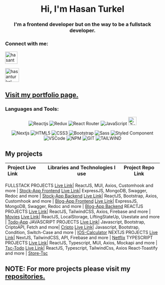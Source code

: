 <h1 align="center">Hi, I'm Hasan Turkel</h1>
<h3 align="center">I'm a frontend developer but on the way to be a fullstack developer.</h3>

<h3 align="left">Connect with me: </h3>
<p align="left">
<a href="https://linkedin.com/in/hasan-turkel" target="blank"><img align="center" src="https://raw.githubusercontent.com/rahuldkjain/github-profile-readme-generator/master/src/images/icons/Social/linked-in-alt.svg" alt="hasanturkel" height="" width="40" /></a> 

        
</p>   
<p align="left">
<a href="mailto:mhturkel@gmail.com" target="blank"><img align="center" src="https://freesvg.org/img/Android-SMS-big.png" alt="hasanturkel" height="" width="45" /></a>
</p>

## [Visit my portfolio page.](https://hasan-turkel.github.io/myportfolio/)

<h3 align="left">Languages and Tools:</h3>
<div align="center">
<img
        src="https://img.shields.io/badge/React-20232A?style=for-the-badge&logo=react&logoColor=61DAFB"
        alt="Reactjs"
      />
<img
        src="https://img.shields.io/badge/Redux-593D88?style=for-the-badge&logo=redux&logoColor=white"
        alt="Redux"
      />
<img
        src="https://img.shields.io/badge/React_Router-CA4245?style=for-the-badge&logo=react-router&logoColor=white"
        alt="React Router"
      /> 
<img
        src="https://img.shields.io/badge/JavaScript-323330?style=for-the-badge&logo=javascript&logoColor=F7DF1E"
        alt="JavaScript"
      />
<img
        src="https://shields.io/badge/TypeScript-3178C6?logo=TypeScript&logoColor=FFF&style=flat-square"
        alt="TypeScript" height="27.3"
      />
        
 <img 
     src="https://img.shields.io/badge/next.js-000000?style=for-the-badge&logo=nextdotjs&logoColor=white"
     alt="Nextjs"
     /> 
<img
        src="https://img.shields.io/badge/HTML5-E34F26?style=for-the-badge&logo=html5&logoColor=white"
        alt="HTML5"
      />
<img
        src="https://img.shields.io/badge/CSS3-1572B6?style=for-the-badge&logo=css3&logoColor=white"
        alt="CSS3"
      />
<img
        src="https://img.shields.io/badge/Bootstrap-563D7C?style=for-the-badge&logo=bootstrap&logoColor=white"
        alt="Bootstrap"
      />
<img
        src="https://img.shields.io/badge/Sass-CC6699?style=for-the-badge&logo=sass&logoColor=white"
        alt="Sass"
      />
<img
        src="https://img.shields.io/badge/styled--components-DB7093?style=for-the-badge&logo=styled-components&logoColor=white"
        alt="Styled Component"
      /> 
</br>
<img 
     src="https://img.shields.io/badge/Visual_Studio_Code-0078D4?style=for-the-badge&logo=visual%20studio%20code&logoColor=white"
     alt="VSCode"
     /> 
<img
     src="https://img.shields.io/badge/npm-CB3837?style=for-the-badge&logo=npm&logoColor=white"
     alt="NPM"
     />
<img 
      src="https://img.shields.io/badge/GIT-E44C30?style=for-the-badge&logo=git&logoColor=white"
      alt="GIT"
      />
<img 
      src="https://img.shields.io/badge/tailwindcss-%2338B2AC.svg?style=for-the-badge&logo=tailwind-css&logoColor=white"
      alt="TAILWIND" 
      />
</div>

## My projects

  Project Live Link       |Libraries and Technologies I use     | Project Repo Link   
:-------------------------|-------------------------|-------------------------
FULLSTACK PROJECTS
[Live Link](https://stockapi-fs-frontend.vercel.app/)| ReactJS, MUI, Axios, Customhook and more | [Stock-App Frontend](https://github.com/Hasan-Turkel/stockapi-fs-frontend)
[Live Link](https://stock-api-puy9.onrender.com/)| ExpressJS, MongoDB, Swagger, Redoc and more | [Stock-App Backend](https://github.com/Hasan-Turkel/stockapi-fs-backend)
[Live Link](https://blogapp-fs-frontend.vercel.app/)| ReactJS, Bootstrap, Axios, Customhook and more  | [Blog-App Frontend](https://github.com/Hasan-Turkel/blogapp-fs-frontend)
[Live Link](https://blog-api-xaya.onrender.com/)| ExpressJS, MongoDB, Swagger, Redoc and more | [Blog-App Backend](https://github.com/Hasan-Turkel/stockapi-fs-backend)
REACTJS PROJECTS
[Live Link](https://hasanturkel-movies.vercel.app/)| ReactJS, TailwindCSS, Axios, Firebase and more | [Movies](https://github.com/Hasan-Turkel/movies)
[Live Link](https://hasanturkel-todoapp.netlify.app/)| ReactJS, LocalStorage, LiftingStateUp, Usestate and more | [Todo-App](https://github.com/Hasan-Turkel/react-todo-app)
JAVASCRIPT PROJECTS
[Live Link](https://hasan-turkel.github.io/cripto/)| Javascript, Bootstrap, CriptoAPI, Fetch and more| [Cripto](https://github.com/Hasan-Turkel/cripto)
[Live Link](https://hasan-turkel.github.io/ios-calculator/)| Javascript, Bootstrap, Condition, Switch-Case and more | [IOS-Calculator](https://github.com/Hasan-Turkel/ios-calculator)
NEXTJS PROJECTS
[Live Link](https://hasanturkel-netflix.vercel.app/)| NextJS, TailwindCSS, API, Firebase and more | [Netflix](https://github.com/Hasan-Turkel/netflix)
TYPESCRIPT PROJECTS
[Live Link](https://tsc-todo-app.vercel.app/)| ReactJS, Typescript, MUI, Axios, Mockapi and more | [Tsc-Todo](https://github.com/Hasan-Turkel/tsc-todo-app)
[Live Link](https://store-tsc.vercel.app/)| ReactJS, Typescript, TailwindCss, Axios React-Toastify and more | [Store-Tsc](https://github.com/Hasan-Turkel/store-tsc)

## NOTE: For more projects please visit my [repositories.](https://github.com/Hasan-Turkel?tab=repositories)
